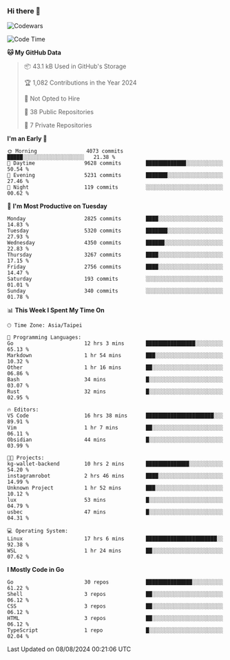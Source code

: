 ### Hi there 👋

![Codewars](https://www.codewars.com/users/omegaatt36/badges/small)

<!--START_SECTION:waka-->
![Code Time](http://img.shields.io/badge/Code%20Time-2%2C680%20hrs%2013%20mins-blue)

**🐱 My GitHub Data** 

> 📦 43.1 kB Used in GitHub's Storage 
 > 
> 🏆 1,082 Contributions in the Year 2024
 > 
> 🚫 Not Opted to Hire
 > 
> 📜 38 Public Repositories 
 > 
> 🔑 7 Private Repositories 
 > 
**I'm an Early 🐤** 

```text
🌞 Morning                4073 commits        █████░░░░░░░░░░░░░░░░░░░░   21.38 % 
🌆 Daytime                9628 commits        █████████████░░░░░░░░░░░░   50.54 % 
🌃 Evening                5231 commits        ███████░░░░░░░░░░░░░░░░░░   27.46 % 
🌙 Night                  119 commits         ░░░░░░░░░░░░░░░░░░░░░░░░░   00.62 % 
```
📅 **I'm Most Productive on Tuesday** 

```text
Monday                   2825 commits        ████░░░░░░░░░░░░░░░░░░░░░   14.83 % 
Tuesday                  5320 commits        ███████░░░░░░░░░░░░░░░░░░   27.93 % 
Wednesday                4350 commits        ██████░░░░░░░░░░░░░░░░░░░   22.83 % 
Thursday                 3267 commits        ████░░░░░░░░░░░░░░░░░░░░░   17.15 % 
Friday                   2756 commits        ████░░░░░░░░░░░░░░░░░░░░░   14.47 % 
Saturday                 193 commits         ░░░░░░░░░░░░░░░░░░░░░░░░░   01.01 % 
Sunday                   340 commits         ░░░░░░░░░░░░░░░░░░░░░░░░░   01.78 % 
```


📊 **This Week I Spent My Time On** 

```text
🕑︎ Time Zone: Asia/Taipei

💬 Programming Languages: 
Go                       12 hrs 3 mins       ████████████████░░░░░░░░░   65.13 % 
Markdown                 1 hr 54 mins        ███░░░░░░░░░░░░░░░░░░░░░░   10.32 % 
Other                    1 hr 16 mins        ██░░░░░░░░░░░░░░░░░░░░░░░   06.86 % 
Bash                     34 mins             █░░░░░░░░░░░░░░░░░░░░░░░░   03.07 % 
Rust                     32 mins             █░░░░░░░░░░░░░░░░░░░░░░░░   02.95 % 

🔥 Editors: 
VS Code                  16 hrs 38 mins      ██████████████████████░░░   89.91 % 
Vim                      1 hr 7 mins         ██░░░░░░░░░░░░░░░░░░░░░░░   06.11 % 
Obsidian                 44 mins             █░░░░░░░░░░░░░░░░░░░░░░░░   03.99 % 

🐱‍💻 Projects: 
kg-wallet-backend        10 hrs 2 mins       ██████████████░░░░░░░░░░░   54.20 % 
instagramrobot           2 hrs 46 mins       ████░░░░░░░░░░░░░░░░░░░░░   14.99 % 
Unknown Project          1 hr 52 mins        ███░░░░░░░░░░░░░░░░░░░░░░   10.12 % 
lux                      53 mins             █░░░░░░░░░░░░░░░░░░░░░░░░   04.79 % 
usbec                    47 mins             █░░░░░░░░░░░░░░░░░░░░░░░░   04.31 % 

💻 Operating System: 
Linux                    17 hrs 6 mins       ███████████████████████░░   92.38 % 
WSL                      1 hr 24 mins        ██░░░░░░░░░░░░░░░░░░░░░░░   07.62 % 
```

**I Mostly Code in Go** 

```text
Go                       30 repos            ███████████████░░░░░░░░░░   61.22 % 
Shell                    3 repos             ██░░░░░░░░░░░░░░░░░░░░░░░   06.12 % 
CSS                      3 repos             ██░░░░░░░░░░░░░░░░░░░░░░░   06.12 % 
HTML                     3 repos             ██░░░░░░░░░░░░░░░░░░░░░░░   06.12 % 
TypeScript               1 repo              █░░░░░░░░░░░░░░░░░░░░░░░░   02.04 % 
```




 Last Updated on 08/08/2024 00:21:06 UTC
<!--END_SECTION:waka-->

<!--
**omegaatt36/omegaatt36** is a ✨ _special_ ✨ repository because its `README.md` (this file) appears on your GitHub profile.

Here are some ideas to get you started:

- 🔭 I’m currently working on ...
- 🌱 I’m currently learning ...
- 👯 I’m looking to collaborate on ...
- 🤔 I’m looking for help with ...
- 💬 Ask me about ...
- 📫 How to reach me: ...
- 😄 Pronouns: ...
- ⚡ Fun fact: ...
-->
